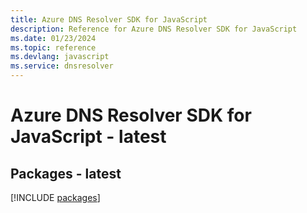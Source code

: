 ```yaml
---
title: Azure DNS Resolver SDK for JavaScript
description: Reference for Azure DNS Resolver SDK for JavaScript
ms.date: 01/23/2024
ms.topic: reference
ms.devlang: javascript
ms.service: dnsresolver
---
```

# Azure DNS Resolver SDK for JavaScript - latest
## Packages - latest
[!INCLUDE [packages](dns-resolver-index.md)]